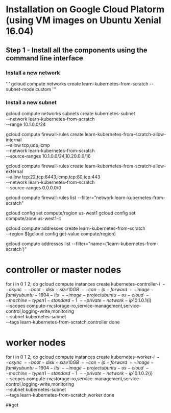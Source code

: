 # Installation on Google Cloud Platorm (using VM images on Ubuntu Xenial 16.04)

## Step 1 - Install all the components using the command line interface

### Install a new network
'''
gcloud compute networks create learn-kubernetes-from-scratch --subnet-mode custom
'''
### Install a new subnet
gcloud compute networks subnets create kubernetes-subnet \
  --network learn-kubernetes-from-scratch \
  --range 10.1.0.0/24

gcloud compute firewall-rules create learn-kubernetes-from-scratch-allow-internal \
  --allow tcp,udp,icmp \
  --network learn-kubernetes-from-scratch \
  --source-ranges 10.1.0.0/24,10.20.0.0/16

gcloud compute firewall-rules create learn-kubernetes-from-scratch-allow-external \
  --allow tcp:22,tcp:6443,icmp,tcp:80,tcp:443 \
  --network learn-kubernetes-from-scratch \
  --source-ranges 0.0.0.0/0

gcloud compute firewall-rules list --filter="network:learn-kubernetes-from-scratch"

gcloud config set compute/region us-west1
gcloud config set compute/zone us-west1-c

gcloud compute addresses create learn-kubernetes-from-scratch \
  --region $(gcloud config get-value compute/region)


gcloud compute addresses list --filter="name=('learn-kubernetes-from-scratch')"

# controller or master nodes
for i in 0 1 2; do
  gcloud compute instances create kubernetes-controller-${i} \
    --async \
    --boot-disk-size 10GB \
    --can-ip-forward \
    --image-family ubuntu-1604-lts \
    --image-project ubuntu-os-cloud \
    --machine-type n1-standard-1 \
    --private-network-ip 10.1.0.1${i} \
    --scopes compute-rw,storage-ro,service-management,service-control,logging-write,monitoring \
    --subnet kubernetes-subnet \
    --tags learn-kubernetes-from-scratch,controller
done

# worker nodes
for i in 0 1 2; do
  gcloud compute instances create kubernetes-worker-${i} \
    --async \
    --boot-disk-size 10GB \
    --can-ip-forward \
    --image-family ubuntu-1604-lts \
    --image-project ubuntu-os-cloud \
    --machine-type n1-standard-1 \
    --private-network-ip 10.1.0.2${i} \
    --scopes compute-rw,storage-ro,service-management,service-control,logging-write,monitoring \
    --subnet kubernetes-subnet \
    --tags learn-kubernetes-from-scratch,worker
done

##get
